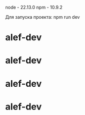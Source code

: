 node - 22.13.0
npm - 10.9.2

Для запуска проекта:
npm run dev
# alef-dev
# alef-dev
# alef-dev
# alef-dev
